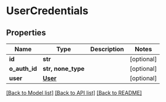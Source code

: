 # UserCredentials

## Properties
Name | Type | Description | Notes
------------ | ------------- | ------------- | -------------
**id** | **str** |  | [optional] 
**o_auth_id** | **str, none_type** |  | [optional] 
**user** | [**User**](User.md) |  | [optional] 

[[Back to Model list]](../README.md#documentation-for-models) [[Back to API list]](../README.md#documentation-for-api-endpoints) [[Back to README]](../README.md)


